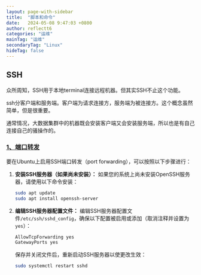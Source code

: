 ```yaml
---
layout: page-with-sidebar
title:  "脚本和命令"
date:   2024-05-08 9:47:03 +0800
author: reflectt6
categories: "运维"
mainTag: "运维"
secondaryTag: "Linux"
hideTag: false
---
```


## SSH

众所周知，SSH用于本地terminal连接远程机器。但其实SSH不止这个功能。

ssh分客户端和服务端。客户端为请求连接方，服务端为被连接方。这个概念虽然简单，但是很重要。

通常情况，大数据集群中的机器既会安装客户端又会安装服务端，所以也是有自己连接自己的骚操作的。

### [1、端口转发](https://zhuanlan.zhihu.com/p/615584874)

要在Ubuntu上启用SSH端口转发（port forwarding），可以按照以下步骤进行：

1. **安装SSH服务器（如果尚未安装）：** 如果您的系统上尚未安装OpenSSH服务器，请使用以下命令安装：

   ```bash
   sudo apt update
   sudo apt install openssh-server
   ```

2. **编辑SSH服务器配置文件：** 编辑SSH服务器配置文件`/etc/ssh/sshd_config`，确保以下配置被启用或添加（取消注释并设置为`yes`）：

   ```bash
   AllowTcpForwarding yes
   GatewayPorts yes
   ```

   保存并关闭文件后，重新启动SSH服务器以使更改生效：

   ```bash
   sudo systemctl restart sshd
   ```



